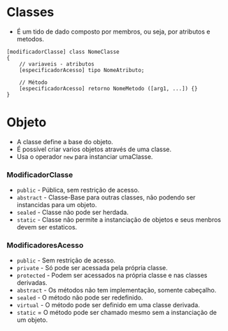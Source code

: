 # Classes

* É um tido de dado composto por membros, ou seja, por atributos e metodos.

```
[modificadorClasse] class NomeClasse
{
    // variaveis - atributos
    [especificadorAcesso] tipo NomeAtributo;

    // Método
    [especificadorAcesso] retorno NomeMetodo ([arg1, ...]) {}
}
```

# Objeto

* A classe define a base do objeto.
* É possível criar varios objetos através de uma classe.
* Usa o operador `new` para instanciar umaClasse.

### ModificadorClasse

+ `public` - Pública, sem restrição de acesso.
+ `abstract` - Classe-Base para outras classes, não podendo ser instancidas para um objeto.
+ `sealed` - Classe não pode ser herdada.
+ `static` - Classe não permite a instanciação de objetos e seus menbros devem ser estaticos.

### ModificadoresAcesso

+ `public` - Sem restrição de acesso.
+ `private` - Só pode ser acessada pela própria classe.
+ `protected` - Podem ser acessados na própria classe e nas classes derivadas.
+ `abstract` - Os métodos não tem implementação, somente cabeçalho.
+ `sealed` - O método não pode ser redefinido.
+ `virtual` - O método pode ser definido em uma classe derivada.
+ `static` = O método pode ser chamado mesmo sem a instanciação de um objeto.
